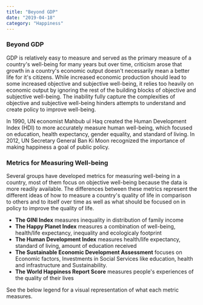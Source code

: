 ```yaml
---
title: "Beyond GDP"
date: "2019-04-18"
category: "Happiness"
---
```


### Beyond GDP

GDP is relatively easy to measure and served as the primary measure of a country's well-being for many years but over time, criticism arose that growth in a country's economic output doesn't necessarily mean a better life for it's citizens. While increased economic production should lead to some increased objective and subjective well-being, it relies too heavily on economic output by ignoring the rest of the building blocks of objective and subjective well-being. The inability fully capture the complexities of objective and subjective well-being hinders attempts to understand and create policy to improve well-being.

In 1990, UN economist Mahbub ul Haq created the Human Development
Index (HDI) to more accurately measure human well-being, which focused
on education, health expectancy, gender equality, and standard of
living. In 2012, UN Secretary General Ban Ki Moon recognized the
importance of making happiness a goal of public policy.

### Metrics for Measuring Well-being

Several groups have developed metrics for measuring well-being in a country, most of them focus on objective well-being because the data is more readily available. The differences between these metrics represent the different ideas of how to measure a country's quality of life in comparison to others and to itself over time as well as what should be focused on in policy to improve the quality of life.

- **The GINI Index** measures inequality in distribution of family income
- **The Happy Planet Index** measures a combination of well-being, health/life expectancy, inequality and ecologicaly footprint
- **The Human Development Index** measures health/life expectancy, standard of living, amount of education received
- **The Sustainable Economic Development Assessment** focuses on Economic factors, Investments in Social Services like education, health and infrastructure and Sustainability.
- **The World Happiness Report Score** measures people's experiences of the quality of their lives

See the below legend for a visual representation of what each metric measures.